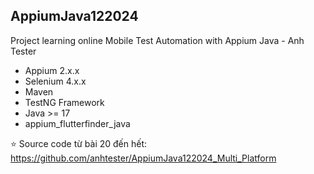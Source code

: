 ## AppiumJava122024

Project learning online Mobile Test Automation with Appium Java - Anh Tester

- Appium 2.x.x
- Selenium 4.x.x
- Maven
- TestNG Framework
- Java >= 17
- appium_flutterfinder_java

⭐️ Source code từ bài 20 đến hết:
https://github.com/anhtester/AppiumJava122024_Multi_Platform